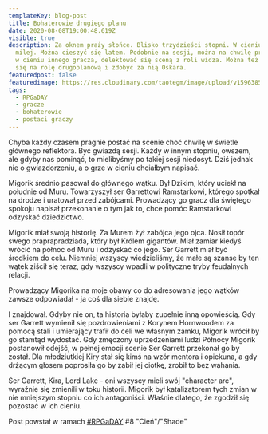 ```yaml
---
templateKey: blog-post
title: Bohaterowie drugiego planu
date: 2020-08-08T19:00:48.619Z
visible: true
description: Za oknem praży słońce. Blisko trzydzieści stopni. W cieniu jest
  milej. Można cieszyć się latem. Podobnie na sesji, można na chwilę przycupnąć
  w cieniu innego gracza, delektować się sceną z roli widza. Można też zgodzić
  się na rolę drugoplanową i zdobyć za nią Oskara.
featuredpost: false
featuredimage: https://res.cloudinary.com/taotegm/image/upload/v1596385702/taotegm/rpg_lfwb37.jpg
tags:
  - RPGaDAY
  - gracze
  - bohaterowie
  - postaci graczy
---
```

Chyba każdy czasem pragnie postać na scenie choć chwilę w świetle głównego reflektora. Być gwiazdą sesji. Każdy w innym stopniu, owszem, ale gdyby nas pominąć, to mielibyśmy po takiej sesji niedosyt. Dziś jednak nie o gwiazdorzeniu, a o grze w cieniu chciałbym napisać. 

Migorik średnio pasował do głównego wątku. Był Dzikim, który uciekł na południe od Muru. Towarzyszył ser Garrettowi Ramstarkowi, którego spotkał na drodze i uratował przed zabójcami. Prowadzący go gracz dla świętego spokoju napisał przekonanie o tym jak to, chce pomóc Ramstarkowi odzyskać dziedzictwo. 

Migorik miał swoją historię. Za Murem żył zabójca jego ojca. Nosił topór swego praprapradziada, który był Królem gigantów. Miał zamiar kiedyś wrócić na północ od Muru i odzyskać co jego. Ser Garrett miał być środkiem do celu. Niemniej wszyscy wiedzieliśmy, że małe są szanse by ten wątek ziścił się teraz, gdy wszyscy wpadli w polityczne tryby feudalnych relacji.

Prowadzący Migorika na moje obawy co do adresowania jego wątków zawsze odpowiadał - ja coś dla siebie znajdę.

I znajdował. Gdyby nie on, ta historia byłaby zupełnie inną opowieścią. Gdy ser Garrett wymienił się pozdrowieniami z Korynem Hornwoodem za pomocą stali i umierający trafił do celi we własnym zamku, Migorik wrócił by go stamtąd wydostać. Gdy zmęczony uprzedzeniami ludzi Północy Migorik postanowił odejść, w pełnej emocji scenie Ser Garrett przekonał go by został. Dla młodziutkiej Kiry stał się kimś na wzór mentora i opiekuna, a gdy drżącym głosem poprosiła go by zabił jej ciotkę, zrobił to bez wahania. 

Ser Garrett, Kira, Lord Lake - oni wszyscy mieli swój "character arc", wyraźnie się zmienili w toku historii. Migorik był katalizatorem tych zmian w nie mniejszym stopniu co ich antagoniści. Właśnie dlatego, że zgodził się pozostać w ich cieniu.

Post powstał w ramach [\#RPGaDAY](https://www.autocratik.com/2020/06/announcing-rpgaday2020.html) #8 "Cień"/"Shade"